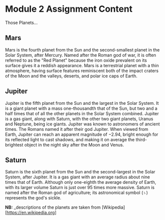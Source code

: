 # Module 2 Assignment Content

  Those Planets...

## Mars
Mars is the fourth planet from the Sun and the second-smallest planet in the Solar System, after Mercury. Named after the Roman god of war, it is often referred to as the "Red Planet" because the iron oxide prevalent on its surface gives it a reddish appearance. Mars is a terrestrial planet with a thin atmosphere, having surface features reminiscent both of the impact craters of the Moon and the valleys, deserts, and polar ice caps of Earth.

## Jupiter

Jupiter is the fifth planet from the Sun and the largest in the Solar System. It is a giant planet with a mass one-thousandth that of the Sun, but two and a half times that of all the other planets in the Solar System combined. Jupiter is a gas giant, along with Saturn, with the other two giant planets, Uranus and Neptune, being ice giants. Jupiter was known to astronomers of ancient times. The Romans named it after their god Jupiter. When viewed from Earth, Jupiter can reach an apparent magnitude of −2.94, bright enough for its reflected light to cast shadows, and making it on average the third-brightest object in the night sky after the Moon and Venus.

## Saturn

Saturn is the sixth planet from the Sun and the second-largest in the Solar System, after Jupiter. It is a gas giant with an average radius about nine times that of Earth. Although only one-eighth the average density of Earth, with its larger volume Saturn is just over 95 times more massive. Saturn is named after the Roman god of agriculture; its astronomical symbol (♄) represents the god's sickle.

**NB:** _descriptions of the planets are taken from [Wikipedia][https://en.wikipedia.org]
